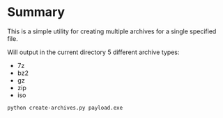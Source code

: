 # Summary
This is a simple utility for creating multiple archives for a single specified file.

Will output in the current directory 5 different archive types:

* 7z
* bz2
* gz
* zip
* iso

```
python create-archives.py payload.exe
```